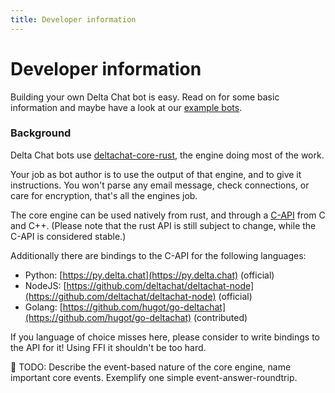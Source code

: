 ```yaml
---
title: Developer information
---
```


# Developer information

Building your own Delta Chat bot is easy.
Read on for some basic information and maybe have a look at our [example bots](howto.html#bots).

### Background

Delta Chat bots use [deltachat-core-rust](https://github.com/deltachat/deltachat-core-rust), the engine doing most of the work.

Your job as bot author is to use the output of that engine, and to give it instructions. You won't parse any email message, check connections, or care for encryption, that's all the engines job.

The core engine can be used natively from rust, and through a [C-API](https://c.delta.chat) from C and C++. (Please note that the rust API is still subject to change, while the C-API is considered stable.)

Additionally there are bindings to the C-API for the following languages:
* Python: [https://py.delta.chat](https://py.delta.chat) (official)
* NodeJS: [https://github.com/deltachat/deltachat-node](https://github.com/deltachat/deltachat-node) (official)
* Golang: [https://github.com/hugot/go-deltachat](https://github.com/hugot/go-deltachat) (contributed)

If you language of choice misses here, please consider to write bindings to the API for it! Using FFI it shouldn't be too hard.

🚧 TODO: Describe the event-based nature of the core engine, name important core events. Exemplify one simple event-answer-roundtrip.

